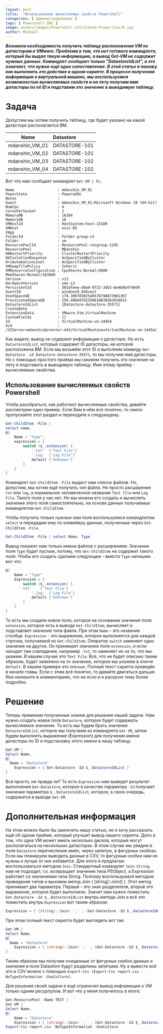 ```yaml
---
layout: post
title:  "Использование вычисляемых свойств Powershell"
categories: [ Администрирование ]
tags: [ Powershell DNS ]
image: assets/images/Powershell-Calculated-Properties/0.jpg
author: Mikhail
---
```


***Возникла необходимость получить таблицу расположения VM по датасторам в VMware. Проблема в том, что нет готового командлета, который бы выдал такую информацию, а вывод Get-VM не содержит нужных данных. Командлет сообщает только "DatastoreIdList", а это означает, что нужно ещё одно сопоставление. В этой статье я покажу как выполнить это действие в одном скрипте. В процессе получения информации о виртуальной машине,  мы воспользуемся возможностью вычисляемых свойств и на лету получим имя датасторы по её ID и подставим это значение в выводимую таблицу.***

# Задача

Допустим мы хотим получить таблицу, где будет указано на какой датасторе располагается ВМ.

|Name|Datastore|
|----|:--------|
|mdanshin_VM_01|DATASTORE-101|
|mdanshin_VM_02|DATASTORE-101|
|mdanshin_VM_03|DATASTORE-102|
|mdanshin_VM_04|DATASTORE-102|

Вот что нам сообщает командлет `Get-VM | FL`:

```
Name                    : mdanshin_VM_01
PowerState              : PoweredOn
Notes                   :
Guest                   : mdanshin_VM_01:Microsoft Windows 10 (64-bit)
NumCpu                  : 4
CoresPerSocket          : 2
MemoryMB                : 16384
MemoryGB                : 16
VMHostId                : HostSystem-host-13180
VMHost                  : esxi-05
VApp                    :
FolderId                : Folder-group-v3
Folder                  : vm
ResourcePoolId          : ResourcePool-resgroup-1245
ResourcePool            : MDanshin
HARestartPriority       : ClusterRestartPriority
HAIsolationResponse     : AsSpecifiedByCluster
DrsAutomationLevel      : AsSpecifiedByCluster
VMSwapfilePolicy        : Inherit
VMResourceConfiguration : CpuShares:Normal/4000 MemShares:Normal/163840
Version                 : v13
HardwareVersion         : vmx-13
PersistentId            : 501dfeee-d9a0-9722-3db3-6e4b8b4f49d9
GuestId                 : windows9_64Guest
UsedSpaceGB             : 178.39978302549570798873901367
ProvisionedSpaceGB      : 256.48669762350618839263916015
DatastoreIdList         : {Datastore-datastore-35571}
CreateDate              :
ExtensionData           : VMware.Vim.VirtualMachine
CustomFields            : {}
Id                      : VirtualMachine-vm-14454
Uid                     : /VIServer=mdanshin@vcenter:443/VirtualMachine=VirtualMachine-vm-14454/
```

Как видите, вывод не содержит информации о датасторе. Но есть `DatastoreIdList`, который содержит ID датасторы, на которой расположена ВМ. Если мы возьмём этот ID и выполним команду `Get-Datastore -id Datastore-datastore-35571`, то мы получим имя датасторы. Но с помощью простого приёма мы сможем получить это значение на лету и подставить в выводимую таблицу. Имя этому приёму - вычисляемые свойства.

## Использование вычисляемых свойств Powershell

Чтобы разобраться, как работают вычисляемые свойства, давайте рассмотрим один пример. Если Вам в нём всё понятно, то смело пропускайте этот раздел и переходите к следующему.

```powershell
Get-ChildItem -File | 
select name, 
@{
	Name = "Type"; 
	expression = {
		switch ($_.extension) {
      		'.txt'	{'Text File'}
			'.log'	{'Log File'}
			default	{'Unknown'}
		} 
	}
}
```

Командлет `Get-ChildItem -File` выдаст нам список файлов. Но, допустим, мы хотим ещё получить тип файла. Не просто расширение `txt` или `log`, а нормальное человеческое название `Text file` или `Log File`. Такого поля у нас нет. Но мы можем его создать и вычислить значение этого поля самостоятельно, на основе данных получаемых командлетом `Get-ChildItem`.

Чтобы получить только нужные нам поля воспользуемся командлетом `select` и передадим ему по конвейеру данные, полученные через `Get-ChildItem -File`.

```powershell
Get-ChildItem -File | select Name, Type
```

Вывод покажет нам только имена файлов с расширением. Значение поля `Type` будет пустым, потому, что `Get-ChildItem` не содержит такого поля. Чтобы его создать сделаем следующее - вместо `Type` напишем вот что:

```powershell
@{
	Name = "Type" 
	Expression = {
		switch ($_.extension) {
      '.txt'	{'Text File'}
			'.log'	{'Log File'}
			default	{'Unknown'}
		} 
	}
}
```

То есть мы создали новое поле, которое на основании значения поля `extension`, которое есть в выводе `Get-ChildItem`, вычисляет и подставляет значение типа файла. При этом `Name` - это название столбца. `Expression` - это выражение, которое выполняется для каждой строчки, получаемой из `Get-ChildItem`. Оператор `switch` заменяет одно значение на другое. Он принимает значение поля `extension`, и если находит там совпадения, например `.txt`, то заменяет их на то, что мы укажем. В нашем случае это `Text File`. Всё, что не будет описано таким образом, будет заменено на то значение, которое мы укажем в ключе `default`. В нашем примере это `Unknown`. Полный текст скрипта приведён в начале главы. Если с этим всё понятно, то давайте двигаться дальше. Или напишите в комментариях, что не ясно и я раскрою тему более подробно.

# Решение

Теперь применим полученные знания для решения нашей задачи. Нам нужно создать новое поле `Datastore`, которое будет содержать вычисляемое значение. То есть мы будем брать значение `DatastoreIdList`, которое мы получаем из командлета `Get-VM`, затем будем выполнять выражение (Expression) для получения имени датасторы по ID и подстановку этого имени в нашу таблицу.

```powershell
Get-VM | 
Select Name,
@{
  Name = "Datastore"
	Expression = { Get-Datastore -Id $_.DatastoreIdList } 
}
```

Всё просто, не правда ли? То есть `Expression` нам выведет результат выполнения `Get-Datastore`, которое в качестве параметра `-Id` получает значение параметра `$_.DatastoreIdList`, которое, в свою очередь, содержится в выводе `Get-VM`.

# Дополнительная информация

На этом можно было бы закончить нашу статью, но я хочу рассказать ещё об одном приёме, который улучшит вывод нашего скрипта. Дело в том, что одна VM может иметь несколько дисков, которые могут располагаться на нескольких датасторах. В этом случае мы увидим в поле `Datastore`  перечисление имён, через запятую, в фигурных скобках. Если мы планируем выводить данные в CSV, то фигурные скобки нам не нужны и лучше от них избавится. Для этого я предлагаю воспользоваться методом `Join`. Стандартный командлет `Join-String` нам не подходит, т.к. возвращает значение типа PSObject, а Expression работает со значениями типа String. Поэтому воспользуемся методом приведения типов и вызовем метод Join ( [string]::Join() ). Этот метод принимает два параметра. Первый - это знак разделителя, второй это выражение, которое будет выполнено. Значит нам нужно поместить `Get-Datastore -Id $_.DatastoreIdList` внутрь метода Join и всё это поместить внутрь `Expression` вот таким образом:

```powershell
Expression = { [string]::Join( ',' , (Get-Datastore -Id $_.DatastoreIdList) ) }
```

При этом полный текст скрипта будет выглядеть вот так:

```powershell
Get-VM | 
Select Name,
@{
  Name = "Datastore"
	Expression = { [string]::Join( ',' , (Get-Datastore -Id $_.DatastoreIdList) ) }
}
```

Таким образом мы получим очищенные от фигурных скобок данные и значения в поле Datastore будут разделены запятыми. Ну а вывести всё это в CSV можно с помощью `Export-Csv (Export-Csv report.csv -NoTypeInformation -UseCulture)`.

Для решения своей задачи я ещё ограничил вывод информации о VM только одним ресурпулом. И вот что у меня получилось в итоге:

```powershell
Get-ResourcePool -Name TEST | 
Get-VM | 
Select Name,
@{
	Name = "Datastore"
	Expression = { [string]::Join( ',' , (Get-Datastore -Id $_.DatastoreIdList) ) } } |
Export-Csv report.csv -NoTypeInformation -UseCulture
```